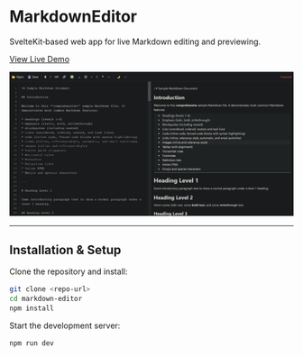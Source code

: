 # MarkdownEditor

SvelteKit‑based web app for live Markdown editing and previewing.


[View Live Demo](https://markdown-editor-iota-seven.vercel.app/)

![Screenshot](docs/Screenshot.png)

---
## Installation & Setup

Clone the repository and install:
```bash
git clone <repo-url>
cd markdown-editor
npm install
```

Start the development server:
```bash
npm run dev
```

